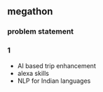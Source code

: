 ## megathon 
### problem statement

### 1

- AI based trip enhancement 
- alexa skills
- NLP for Indian languages 



